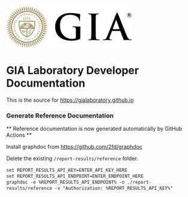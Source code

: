 ![GIA](/static/gia-logo.svg)

# GIA Laboratory Developer Documentation

This is the source for https://gialaboratory.github.io


### Generate Reference Documentation

** Reference documentation is now generated automatically by GitHub Actions **

Install graphdoc from https://github.com/2fd/graphdoc

Delete the existing `/report-results/reference` folder.

```
set REPORT_RESULTS_API_KEY=ENTER_API_KEY_HERE
set REPORT_RESULTS_API_ENDPOINT=ENTER_ENDPOINT_HERE
graphdoc -e %REPORT_RESULTS_API_ENDPOINT% -o ./report-results/reference -x "Authorization: %REPORT_RESULTS_API_KEY%"
```



